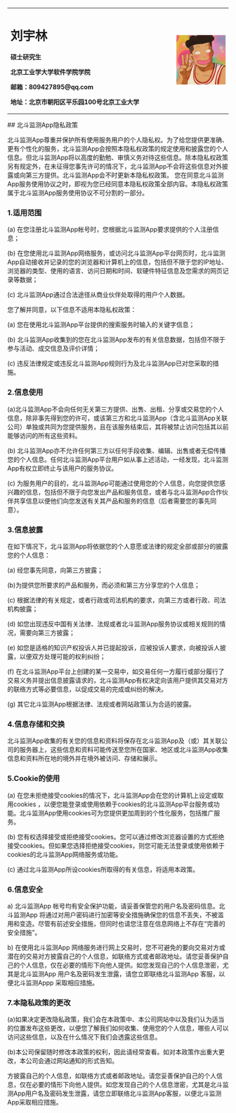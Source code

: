 <table border="0">
  <tr>
    <td width="75%">
      <h1>刘宇林</h1>
      <p><b>硕士研究生</b></p>
      <p><b>北京工业学大学软件学院学院</b></p>
      <p><b>邮箱：809427895@qq.com</b></p>
      <p><b>地址：北京市朝阳区平乐园100号北京工业大学</b></p>
    </td>
    <td width="25%">
      <img src="/photo.jpeg" width="100%">      
    </td>
  </tr>
</table>
## 北斗监测App隐私政策

北斗监测App尊重并保护所有使用服务用户的个人隐私权。为了给您提供更准确、更有个性化的服务，北斗监测App会按照本隐私权政策的规定使用和披露您的个人信息。但北斗监测App将以高度的勤勉、审慎义务对待这些信息。除本隐私权政策另有规定外，在未征得您事先许可的情况下，北斗监测App不会将这些信息对外披露或向第三方提供。北斗监测App会不时更新本隐私权政策。 您在同意北斗监测App服务使用协议之时，即视为您已经同意本隐私权政策全部内容。本隐私权政策属于北斗监测App服务使用协议不可分割的一部分。

### 1.适用范围

(a) 在您注册北斗监测App帐号时，您根据北斗监测App要求提供的个人注册信息；

(b) 在您使用北斗监测App网络服务，或访问北斗监测App平台网页时，北斗监测App自动接收并记录的您的浏览器和计算机上的信息，包括但不限于您的IP地址、浏览器的类型、使用的语言、访问日期和时间、软硬件特征信息及您需求的网页记录等数据；

(c) 北斗监测App通过合法途径从商业伙伴处取得的用户个人数据。

您了解并同意，以下信息不适用本隐私权政策：

(a) 您在使用北斗监测App平台提供的搜索服务时输入的关键字信息；

(b) 北斗监测App收集到的您在北斗监测App发布的有关信息数据，包括但不限于参与活动、成交信息及评价详情；

(c) 违反法律规定或违反北斗监测App规则行为及北斗监测App已对您采取的措施。

### 2.信息使用

(a)北斗监测App不会向任何无关第三方提供、出售、出租、分享或交易您的个人信息，除非事先得到您的许可，或该第三方和北斗监测App（含北斗监测App关联公司）单独或共同为您提供服务，且在该服务结束后，其将被禁止访问包括其以前能够访问的所有这些资料。

(b) 北斗监测App亦不允许任何第三方以任何手段收集、编辑、出售或者无偿传播您的个人信息。任何北斗监测App平台用户如从事上述活动，一经发现，北斗监测App有权立即终止与该用户的服务协议。

(c) 为服务用户的目的，北斗监测App可能通过使用您的个人信息，向您提供您感兴趣的信息，包括但不限于向您发出产品和服务信息，或者与北斗监测App合作伙伴共享信息以便他们向您发送有关其产品和服务的信息（后者需要您的事先同意）。

### 3.信息披露

在如下情况下，北斗监测App将依据您的个人意愿或法律的规定全部或部分的披露您的个人信息：

(a) 经您事先同意，向第三方披露；

(b)为提供您所要求的产品和服务，而必须和第三方分享您的个人信息；

(c) 根据法律的有关规定，或者行政或司法机构的要求，向第三方或者行政、司法机构披露；

(d) 如您出现违反中国有关法律、法规或者北斗监测App服务协议或相关规则的情况，需要向第三方披露；

(e) 如您是适格的知识产权投诉人并已提起投诉，应被投诉人要求，向被投诉人披露，以便双方处理可能的权利纠纷；

(f) 在北斗监测App平台上创建的某一交易中，如交易任何一方履行或部分履行了交易义务并提出信息披露请求的，北斗监测App有权决定向该用户提供其交易对方的联络方式等必要信息，以促成交易的完成或纠纷的解决。

(g) 其它北斗监测App根据法律、法规或者网站政策认为合适的披露。

### 4.信息存储和交换

北斗监测App收集的有关您的信息和资料将保存在北斗监测App及（或）其关联公司的服务器上，这些信息和资料可能传送至您所在国家、地区或北斗监测App收集信息和资料所在地的境外并在境外被访问、存储和展示。

### 5.Cookie的使用

(a) 在您未拒绝接受cookies的情况下，北斗监测App会在您的计算机上设定或取用cookies ，以便您能登录或使用依赖于cookies的北斗监测App平台服务或功能。北斗监测App使用cookies可为您提供更加周到的个性化服务，包括推广服务。

(b) 您有权选择接受或拒绝接受cookies。您可以通过修改浏览器设置的方式拒绝接受cookies。但如果您选择拒绝接受cookies，则您可能无法登录或使用依赖于cookies的北斗监测App网络服务或功能。

(c) 通过北斗监测App所设cookies所取得的有关信息，将适用本政策。

### 6.信息安全

a) 北斗监测App 帐号均有安全保护功能，请妥善保管您的用户名及密码信息。北斗监测App 将通过对用户密码进行加密等安全措施确保您的信息不丢失，不被滥用和变造。尽管有前述安全措施，但同时也请您注意在信息网络上不存在“完善的安全措施”。  

b) 在使用北斗监测App 网络服务进行网上交易时，您不可避免的要向交易对方或潜在的交易对方披露自己的个人信息，如联络方式或者邮政地址。请您妥善保护自己的个人信息，仅在必要的情形下向他人提供。如您发现自己的个人信息泄密，尤其是北斗监测App 用户名及密码发生泄露，请您立即联络北斗监测App 客服，以便北斗监测Appp 采取相应措施。

### 7.本隐私政策的更改

(a)如果决定更改隐私政策，我们会在本政策中、本公司网站中以及我们认为适当的位置发布这些更改，以便您了解我们如何收集、使用您的个人信息，哪些人可以访问这些信息，以及在什么情况下我们会透露这些信息。

(b)本公司保留随时修改本政策的权利，因此请经常查看。如对本政策作出重大更改，本公司会通过网站通知的形式告知。

方披露自己的个人信息，如联络方式或者邮政地址。请您妥善保护自己的个人信息，仅在必要的情形下向他人提供。如您发现自己的个人信息泄密，尤其是北斗监测App用户名及密码发生泄露，请您立即联络北斗监测App客服，以便北斗监测App采取相应措施。



